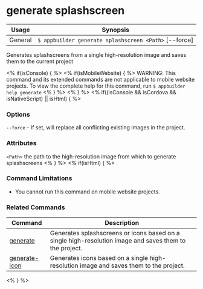 generate splashscreen
==========

Usage | Synopsis
------|-------
General | `$ appbuilder generate splashscreen <Path>` [--force]

Generates splashscreens from a single high-resolution image and saves them to the current project

<% if(isConsole) { %>
<% if(isMobileWebsite)  { %>
WARNING: This command and its extended commands are not applicable to mobile website projects. To view the complete help for this command, run `$ appbuilder help generate`
<% } %>
<% } %>
<% if((isConsole && isCordova && isNativeScript) || isHtml) { %>

### Options
`--force` - If set, will replace all conflicting existing images in the project.

### Attributes
`<Path>` the path to the high-resolution image from which to generate splashscreens
<% } %>
<% if(isHtml) { %> 
### Command Limitations

* You cannot run this command on mobile website projects.

### Related Commands

Command | Description
----------|----------
[generate](generate.html) | Generates splashscreens or icons based on a single high-resolution image and saves them to the project.
[generate-icon](generate-icon.html) | Generates icons based on a single high-resolution image and saves them to the project.
<% } %>